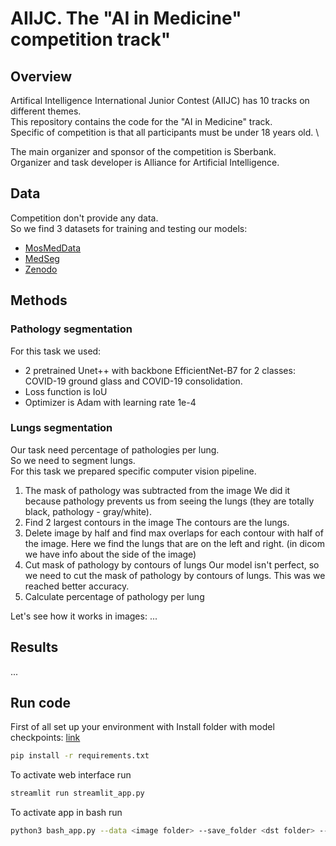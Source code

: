 # AIIJC. The "AI in Medicine" competition track"

## Overview

Artifical Intelligence International Junior Contest (AIIJC) has 10 tracks on different themes. \
This repository contains the code for the "AI in Medicine" track. \
Specific of competition is that all participants must be under 18 years old. \

The main organizer and sponsor of the competition is Sberbank. \
Organizer and task developer is Alliance for Artificial Intelligence.

## Data

Competition don't provide any data. \
So we find 3 datasets for training and testing our models:

* [MosMedData](https://mosmed.ai/datasets/covid19_1110/)
* [MedSeg](http://medicalsegmentation.com/covid19/)
* [Zenodo](https://zenodo.org/record/3757476#.YRqU0IgzbP_)

## Methods

### Pathology segmentation

For this task we used:

* 2 pretrained Unet++ with backbone EfficientNet-B7 for 2 classes: \
  COVID-19 ground glass and COVID-19 consolidation.
* Loss function is IoU
* Optimizer is Adam with learning rate 1e-4

### Lungs segmentation

Our task need percentage of pathologies per lung. \
So we need to segment lungs. \
For this task we prepared specific computer vision pipeline.

1. The mask of pathology was subtracted from the image
   We did it because pathology prevents
   us from seeing the lungs (they are totally black, pathology - gray/white).
2. Find 2 largest contours in the image
   The contours are the lungs.
3. Delete image by half and find max overlaps for each contour with half of the image.
   Here we find the lungs that are on the left and right. (in dicom we have info about the side of the image)
4. Cut mask of pathology by contours of lungs
   Our model isn't perfect, so we need to cut the mask of pathology by contours of lungs.
   This was we reached better accuracy.
5. Calculate percentage of pathology per lung

Let's see how it works in images:
...

## Results

...

## Run code

First of all set up your environment with
Install folder with model
checkpoints: [link](https://drive.google.com/file/d/19svztOBB4RhnW7cwuZTDPZb0EiWKdydN/view?usp=sharing)

```bash
pip install -r requirements.txt
```

To activate web interface run

```bash
streamlit run streamlit_app.py
```

To activate app in bash run

```bash
python3 bash_app.py --data <image folder> --save_folder <dst folder> --multi --show_legend
```
